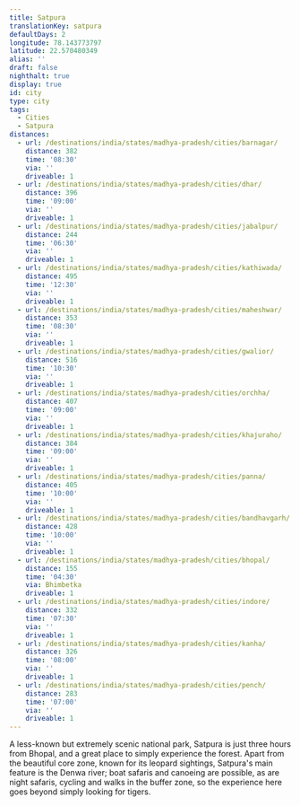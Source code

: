 ```yaml
---
title: Satpura
translationKey: satpura
defaultDays: 2
longitude: 78.143773797
latitude: 22.570480349
alias: ''
draft: false
nighthalt: true
display: true
id: city
type: city
tags:
  - Cities
  - Satpura
distances:
  - url: /destinations/india/states/madhya-pradesh/cities/barnagar/
    distance: 382
    time: '08:30'
    via: ''
    driveable: 1
  - url: /destinations/india/states/madhya-pradesh/cities/dhar/
    distance: 396
    time: '09:00'
    via: ''
    driveable: 1
  - url: /destinations/india/states/madhya-pradesh/cities/jabalpur/
    distance: 244
    time: '06:30'
    via: ''
    driveable: 1
  - url: /destinations/india/states/madhya-pradesh/cities/kathiwada/
    distance: 495
    time: '12:30'
    via: ''
    driveable: 1
  - url: /destinations/india/states/madhya-pradesh/cities/maheshwar/
    distance: 353
    time: '08:30'
    via: ''
    driveable: 1
  - url: /destinations/india/states/madhya-pradesh/cities/gwalior/
    distance: 516
    time: '10:30'
    via: ''
    driveable: 1
  - url: /destinations/india/states/madhya-pradesh/cities/orchha/
    distance: 407
    time: '09:00'
    via: ''
    driveable: 1
  - url: /destinations/india/states/madhya-pradesh/cities/khajuraho/
    distance: 384
    time: '09:00'
    via: ''
    driveable: 1
  - url: /destinations/india/states/madhya-pradesh/cities/panna/
    distance: 405
    time: '10:00'
    via: ''
    driveable: 1
  - url: /destinations/india/states/madhya-pradesh/cities/bandhavgarh/
    distance: 428
    time: '10:00'
    via: ''
    driveable: 1
  - url: /destinations/india/states/madhya-pradesh/cities/bhopal/
    distance: 155
    time: '04:30'
    via: Bhimbetka
    driveable: 1
  - url: /destinations/india/states/madhya-pradesh/cities/indore/
    distance: 332
    time: '07:30'
    via: ''
    driveable: 1
  - url: /destinations/india/states/madhya-pradesh/cities/kanha/
    distance: 326
    time: '08:00'
    via: ''
    driveable: 1
  - url: /destinations/india/states/madhya-pradesh/cities/pench/
    distance: 283
    time: '07:00'
    via: ''
    driveable: 1
---
```



































































































A less-known but extremely scenic national park, Satpura is just three hours from Bhopal, and a great place to simply experience the forest. Apart from the beautiful core zone, known for its leopard sightings, Satpura's main feature is the Denwa river; boat safaris and canoeing are possible, as are night safaris, cycling and walks in the buffer zone, so the experience here goes beyond simply looking for tigers.